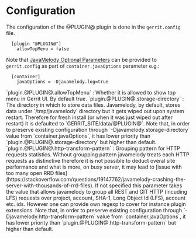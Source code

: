 Configuration
=============

The configuration of the @PLUGIN@ plugin is done in the `gerrit.config`
file.

```
  [plugin "@PLUGIN@"]
    allowTopMenu = false
```

Note that [JavaMelody Optional Parameters](https://github.com/javamelody/javamelody/wiki/UserGuide#6-optional-parameters)
can be provided to `gerrit.config` as part of `container.javaOptions`
parameter e.g.:

```
  [container]
    javaOptions = -Djavamelody.log=true
```

<a id="allowTopMenu">
`plugin.@PLUGIN@.allowTopMenu`
: Whether it is allowed to show top menu in Gerrit UI.
  By default true.

<a id="storage-directory">
`plugin.@PLUGIN@.storage-directory`
: The directory in which to store data files. Javamelody, by default,
  stores data under `/tmp/javamelody` directory but it gets wiped out
  upon system restart. Therefore for fresh install (or when it was just
  wiped out after restart) it is defaulted to `GERRIT_SITE/data/@PLUGIN@`.
  Note that, in order to preserve existing configuration through
  `-Djavamelody.storage-directory` value from `container.javaOptions`,
  it has lower priority than `plugin.@PLUGIN@.storage-directory` but higher
  than default.

<a id="http-transform-pattern">
`plugin.@PLUGIN@.http-transform-pattern`
: Grouping pattern for HTTP requests statistics. Without groupping pattern
  javamelody treats each HTTP requests as distinctive therefore it is not
  possible to deduct overal site performance and what is more, on busy server,
  it may lead to
  [issue with too many open RRD files](https://stackoverflow.com/questions/19147762/javamelody-crashing-the-server-with-thousands-of-rrd-files).
  If not specified this parameter takes the value that allows javamelody to
  group all REST and GIT HTTP (incuding LFS) requests over project, account,
  SHA-1, Long Object Id (LFS), account etc. ids. However one can provide own
  regexp to cover for instance plugin extensions.
  Note that, in order to preserve existing configuration through
  `-Djavamelody.http-transform-pattern` value from `container.javaOptions`,
  it has lower priority than `plugin.@PLUGIN@.http-transform-pattern` but higher
  than default.

